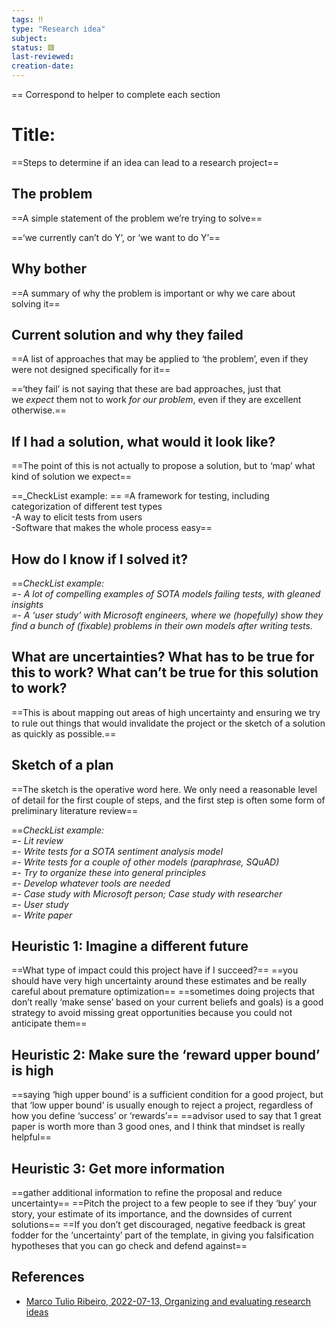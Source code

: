 ```yaml
---
tags: ‼️
type: "Research idea"
subject: 
status: 🟥️
last-reviewed:
creation-date: 
---
```


== Correspond to helper to complete each section

# Title: 

==Steps to determine if an idea can lead to a research project==

## The problem 

==A simple statement of the problem we’re trying to solve==

==‘we currently can’t do Y’, or ‘we want to do Y’==

## Why bother

==A summary of why the problem is important or why we care about solving it==

## Current solution and why they failed 

==A list of approaches that may be applied to ‘the problem’, even if they were not designed specifically for it==

==‘they fail’ is not saying that these are bad approaches, just that we _expect_ them not to work _for our problem_, even if they are excellent otherwise.== 

## If I had a solution, what would it look like? 

==The point of this is not actually to propose a solution, but to ‘map’ what kind of solution we expect==

==_CheckList example: == 
=A framework for testing, including categorization of different test types  
-A way to elicit tests from users  
-Software that makes the whole process easy==


## How do I know if I solved it? 

==_CheckList example:  
=- A lot of compelling examples of SOTA models failing tests, with gleaned insights  
=- A ‘user study’ with Microsoft engineers, where we (hopefully) show they find a bunch of (fixable) problems in their own models after writing tests._

## What are uncertainties? What has to be true for this to work? What can’t be true for this solution to work?

==This is about mapping out areas of high uncertainty and ensuring we try to rule out things that would invalidate the project or the sketch of a solution as quickly as possible.==

## Sketch of a plan

==The sketch is the operative word here. We only need a reasonable level of detail for the first couple of steps, and the first step is often some form of preliminary literature review==


==_CheckList example:  
=- Lit review  
=- Write tests for a SOTA sentiment analysis model  
=- Write tests for a couple of other models (paraphrase, SQuAD)  
=- Try to organize these into general principles  
=- Develop whatever tools are needed  
=- Case study with Microsoft person; Case study with researcher  
=- User study  
=- Write paper_


## Heuristic 1: Imagine a different future

==What type of impact could this project have if I succeed?== 
==you should have very high uncertainty around these estimates and be really careful about premature optimization==
==sometimes doing projects that don’t really ‘make sense’ based on your current beliefs and goals) is a good strategy to avoid missing great opportunities because you could not anticipate them==

## Heuristic 2: Make sure the ‘reward upper bound’ is high

==saying ‘high upper bound’ is a sufficient condition for a good project, but that ‘low upper bound’ is usually enough to reject a project, regardless of how you define ‘success’ or ‘rewards’== 
==advisor used to say that 1 great paper is worth more than 3 good ones, and I think that mindset is really helpful==

## Heuristic 3: Get more information

==gather additional information to refine the proposal and reduce uncertainty== 
==Pitch the project to a few people to see if they ‘buy’ your story, your estimate of its importance, and the downsides of current solutions==
==If you don’t get discouraged, negative feedback is great fodder for the ‘uncertainty’ part of the template, in giving you falsification hypotheses that you can go check and defend against== 


## References
- [Marco Tulio Ribeiro, 2022-07-13, Organizing and evaluating research ideas](https://medium.com/@marcotcr/organizing-and-evaluating-research-ideas-e137637b599e)
